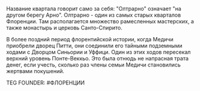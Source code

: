 Название квартала говорит само за себя: "Олтрарно" означает "на другом берегу Арно". Олтрарно - один из самых старых кварталов Флоренции. Там располагается множество рамесленных мастерских, а также монастырь и церковь Санто-Спирито.

В более поздний период флорентийской истории, когда Медичи приобрели дворец Питти, они соединили его тайными подземными ходами с Дворцом Синьории и Уффици. Один из этих ходов пересекал верхний уровень Понте-Веккьо. Это была отнюдь не напрасная трата денег, если учесть, сколько раз члены семьи Медичи становились жертвами покушений.







TEG FOUNDER:
#ФЛОРЕНЦИИ